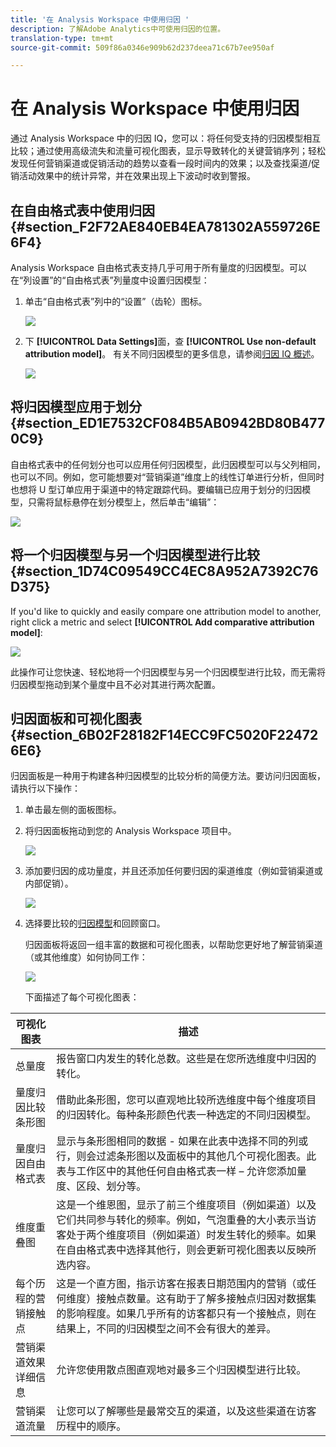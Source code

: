 ```yaml
---
title: '在 Analysis Workspace 中使用归因 '
description: 了解Adobe Analytics中可使用归因的位置。
translation-type: tm+mt
source-git-commit: 509f86a0346e909b62d237deea71c67b7ee950af

---
```



# 在 Analysis Workspace 中使用归因 

通过 Analysis Workspace 中的归因 IQ，您可以：将任何受支持的归因模型相互比较；通过使用高级流失和流量可视化图表，显示导致转化的关键营销序列；轻松发现任何营销渠道或促销活动的趋势以查看一段时间内的效果；以及查找渠道/促销活动效果中的统计异常，并在效果出现上下波动时收到警报。

## 在自由格式表中使用归因 {#section_F2F72AE840EB4EA781302A559726E6F4}

Analysis Workspace 自由格式表支持几乎可用于所有量度的归因模型。可以在“列设置”的“自由格式表”列量度中设置归因模型：

1. 单击“自由格式表”列中的“设置”（齿轮）图标。

   ![](assets/Column_Settings.png)

1. 下 **[!UICONTROL Data Settings]**&#x200B;面，查 **[!UICONTROL Use non-default attribution model]**。 有关不同归因模型的更多信息，请参阅[归因 IQ 概述](attribution.md)。

   ![](assets/Attribution_Model_Selection.png)

## 将归因模型应用于划分 {#section_ED1E7532CF084B5AB0942BD80B4770C9}

自由格式表中的任何划分也可以应用任何归因模型，此归因模型可以与父列相同，也可以不同。例如，您可能想要对“营销渠道”维度上的线性订单进行分析，但同时也想将 U 型订单应用于渠道中的特定跟踪代码。要编辑已应用于划分的归因模型，只需将鼠标悬停在划分模型上，然后单击“编辑”：

![](assets/breakdown_settings.png)

## 将一个归因模型与另一个归因模型进行比较 {#section_1D74C09549CC4EC8A952A7392C76D375}

If you&#39;d like to quickly and easily compare one attribution model to another, right click a metric and select **[!UICONTROL Add comparative attribution model]**:

![](assets/Comparative_Attribution_Model.png)

此操作可让您快速、轻松地将一个归因模型与另一个归因模型进行比较，而无需将归因模型拖动到某个量度中且不必对其进行两次配置。

## 归因面板和可视化图表 {#section_6B02F28182F14ECC9FC5020F224726E6}

归因面板是一种用于构建各种归因模型的比较分析的简便方法。要访问归因面板，请执行以下操作：

1. 单击最左侧的面板图标。
1. 将归因面板拖动到您的 Analysis Workspace 项目中。

   ![](assets/Attribution_Panel_1.png)

1. 添加要归因的成功量度，并且还添加任何要归因的渠道维度（例如营销渠道或内部促销）。

   ![](assets/attribution_panel2.png)

1. 选择要比较的[归因模型](attribution.md)和回顾窗口。

   归因面板将返回一组丰富的数据和可视化图表，以帮助您更好地了解营销渠道（或其他维度）如何协同工作：

   ![](assets/attr_panel_vizs.png)

   下面描述了每个可视化图表：

| 可视化图表 | 描述 |
|--- |--- |
| 总量度 | 报告窗口内发生的转化总数。这些是在您所选维度中归因的转化。 |
| 量度归因比较条形图 | 借助此条形图，您可以直观地比较所选维度中每个维度项目的归因转化。每种条形颜色代表一种选定的不同归因模型。 |
| 量度归因自由格式表 | 显示与条形图相同的数据 - 如果在此表中选择不同的列或行，则会过滤条形图以及面板中的其他几个可视化图表。此表与工作区中的其他任何自由格式表一样 – 允许您添加量度、区段、划分等。 |
| 维度重叠图 | 这是一个维恩图，显示了前三个维度项目（例如渠道）以及它们共同参与转化的频率。例如，气泡重叠的大小表示当访客处于两个维度项目（例如渠道）时发生转化的频率。如果在自由格式表中选择其他行，则会更新可视化图表以反映所选内容。 |
| 每个历程的营销接触点 | 这是一个直方图，指示访客在报表日期范围内的营销（或任何维度）接触点数量。这有助于了解多接触点归因对数据集的影响程度。如果几乎所有的访客都只有一个接触点，则在结果上，不同的归因模型之间不会有很大的差异。 |
| 营销渠道效果详细信息 | 允许您使用散点图直观地对最多三个归因模型进行比较。 |
| 营销渠道流量 | 让您可以了解哪些是最常交互的渠道，以及这些渠道在访客历程中的顺序。 |
